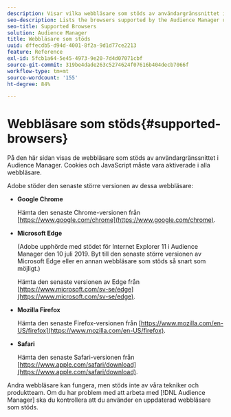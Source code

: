```yaml
---
description: Visar vilka webbläsare som stöds av användargränssnittet i Audience Manager. Cookies och JavaScript måste vara aktiverade i alla webbläsare.
seo-description: Lists the browsers supported by the Audience Manager user interface. Cookies and JavaScript must be enabled on all browsers.
seo-title: Supported Browsers
solution: Audience Manager
title: Webbläsare som stöds
uuid: dffecdb5-d94d-4001-8f2a-9d1d77ce2213
feature: Reference
exl-id: 5fcb1a64-5e45-4973-9e20-7d4d07071cbf
source-git-commit: 319be4dade263c5274624f07616b404decb7066f
workflow-type: tm+mt
source-wordcount: '155'
ht-degree: 84%

---
```


# Webbläsare som stöds{#supported-browsers}

På den här sidan visas de webbläsare som stöds av användargränssnittet i Audience Manager. Cookies och JavaScript måste vara aktiverade i alla webbläsare.

<!-- 

c_supported_browsers.xml

 -->

Adobe stöder den senaste större versionen av dessa webbläsare:

* **Google Chrome**

  Hämta den senaste Chrome-versionen från [https://www.google.com/chrome](https://www.google.com/chrome).

* **Microsoft Edge**

  (Adobe upphörde med stödet för Internet Explorer 11 i Audience Manager den 10 juli 2019. Byt till den senaste större versionen av Microsoft Edge eller en annan webbläsare som stöds så snart som möjligt.)

  Hämta den senaste versionen av Edge från [https://www.microsoft.com/sv-se/edge](https://www.microsoft.com/sv-se/edge).

* **Mozilla Firefox**

  Hämta den senaste Firefox-versionen från [https://www.mozilla.com/en-US/firefox](https://www.mozilla.com/en-US/firefox).

* **Safari**

  Hämta den senaste Safari-versionen från [https://www.apple.com/safari/download](https://www.apple.com/safari/download).

Andra webbläsare kan fungera, men stöds inte av våra tekniker och produktteam. Om du har problem med att arbeta med [!DNL Audience Manager] ska du kontrollera att du använder en uppdaterad webbläsare som stöds.
